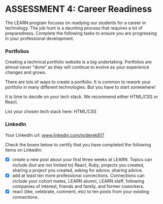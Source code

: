 # ASSESSMENT 4: Career Readiness

The LEARN program focuses on readying our students for a career in technology. The job hunt is a daunting process that requires a lot of preparedness. Complete the following tasks to ensure you are progressing in your professional development.

### Portfolios

Creating a technical portfolio website is a big undertaking. Portfolios are almost never "done" as they will continue to evolve as your experience changes and grows.

There are lots of ways to create a portfolio. It is common to rework your portfolio in many different technologies. But you have to start somewhere!

It is time to decide on your tech stack. We recommend either HTML/CSS or React.

List your chosen tech stack here: HTML/CSS

### LinkedIn

Your LinkedIn url: www.linkedin.com/in/derek817

Check the boxes below to certify that you have completed the following items on LinkedIn:

- [X] create a new post about your first three weeks at LEARN. Topics can include (but are not limited to) React, Ruby, projects you created, sharing a project you created, asking for advice, sharing advice.
- [X] add at least ten more professional connections. Connections can include your cohort mates, LEARN alumni, LEARN staff, following companies of interest, friends and family, and former coworkers.
- [X] react (like, celebrate, comment, etc) to ten posts from your existing connections.
